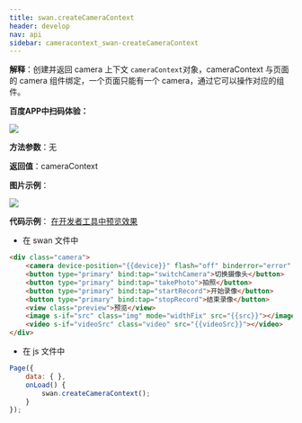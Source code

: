 ```yaml
---
title: swan.createCameraContext
header: develop
nav: api
sidebar: cameracontext_swan-createCameraContext
---
```






**解释**：创建并返回 camera 上下文 `cameraContext`对象，cameraContext 与页面的 camera 组件绑定，一个页面只能有一个 camera，通过它可以操作对应的组件。

**百度APP中扫码体验：**

<img src="https://b.bdstatic.com/miniapp/assets/images/doc_demo/camera.png"  class="demo-qrcode-image" />


**方法参数**：无

**返回值**：cameraContext

**图片示例**：

<div class="m-doc-custom-examples">
    <div class="m-doc-custom-examples-correct">
        <img src="https://b.bdstatic.com/miniapp/image/createCameraContext.gif">
    </div>
    <div class="m-doc-custom-examples-correct">
        <img src=" ">
    </div>
    <div class="m-doc-custom-examples-correct">
        <img src=" ">
    </div>     
</div>

**代码示例**：
<a href="swanide://fragment/21b60b0d38bf33771697da5c7d5149cd1556528875741" title="在开发者工具中预览效果" target="_self">在开发者工具中预览效果</a>

* 在 swan 文件中

```html
<div class="camera">
    <camera device-position="{{device}}" flash="off" binderror="error" style="width: 100%; height: 500rpx;"></camera>
    <button type="primary" bind:tap="switchCamera">切换摄像头</button>
    <button type="primary" bind:tap="takePhoto">拍照</button>
    <button type="primary" bind:tap="startRecord">开始录像</button>
    <button type="primary" bind:tap="stopRecord">结束录像</button>
    <view class="preview">预览</view>
    <image s-if="src" class="img" mode="widthFix" src="{{src}}"></image>
    <video s-if="videoSrc" class="video" src="{{videoSrc}}"></video>
</div>

```

* 在 js 文件中

```js
Page({
    data: { },
    onLoad() {
        swan.createCameraContext();
    }
});
```

